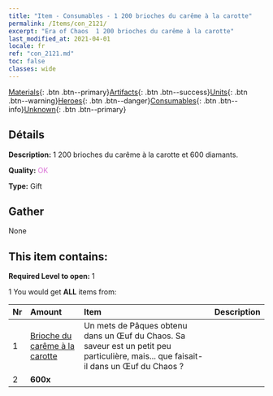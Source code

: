 ```yaml
---
title: "Item - Consumables - 1 200 brioches du carême à la carotte"
permalink: /Items/con_2121/
excerpt: "Era of Chaos  1 200 brioches du carême à la carotte"
last_modified_at: 2021-04-01
locale: fr
ref: "con_2121.md"
toc: false
classes: wide
---
```

 [Materials](/fr/Items/){: .btn .btn--primary}[Artifacts](/fr/Items/Artifacts/){: .btn .btn--success}[Units](/fr/Items/Units/){: .btn .btn--warning}[Heroes](/fr/Items/Heroes/){: .btn .btn--danger}[Consumables](/fr/Items/Consumables/){: .btn .btn--info}[Unknown](/fr/Items/Unknown/){: .btn .btn--primary}

## Détails
 **Description:** 1 200 brioches du carême à la carotte et 600 diamants.

 **Quality:** <span style="color: #DA70D6">OK</span>

 **Type:** Gift

## Gather

  None

## This item contains:

 **Required Level to open:** 1

 1 You would get **ALL** items  from:

  | Nr | Amount |     Item    | Description |
  |:---|:-------|:------------|:-----------:|
  | 1 | [Brioche du carême à la carotte](/fr/Items/con_2119/) | Un mets de Pâques obtenu dans un Œuf du Chaos. Sa saveur est un petit peu particulière, mais... que faisait-il dans un Œuf du Chaos ? | 
  | 2 |  **600x** | <i class="fas fa-gem"/> |  | 
